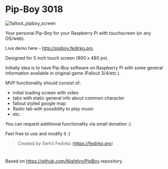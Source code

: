 # Pip-Boy 3018

![fallout_pipboy_screen](http://pipboy.fedirko.pro/reference_live.gif)

Your personal Pip-Boy for your Raspberry Pi with touchscreen (or any OS/web).

Live demo here - http://pipboy.fedirko.pro

Designed for 5 inch touch screen (800 x 480 px).

Initially idea is to have Pip-Boy software on Raspberry Pi with some general information available in original game (Fallout 3/4/etc.).

MVP functionality should consist of:
- initial loading screen with video
- tabs with static general info about common character
- fallout styled google map
- Radio tab with possibility to play music
- etc.

You can request additional functionality via small donation :)

Feel free to use and modify it :)

>Created by Serhii Fedirko (https://fedirko.pro)
    
#
Based on https://github.com/Nightlyy/PipBoy repository.